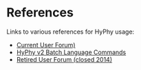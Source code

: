 References
===================

Links to various references for HyPhy usage:

* [Current User Forum)](https://www.github.com/veg/hyphy/issues) 
* [HyPhy v2 Batch Language Commands](http://hyphy.org/w/index.php/Category:HBL_Command) 
* [Retired User Forum (closed 2014)](http://www.hyphy.org/cgi-bin/hyphy_forums/YaBB.pl) 
